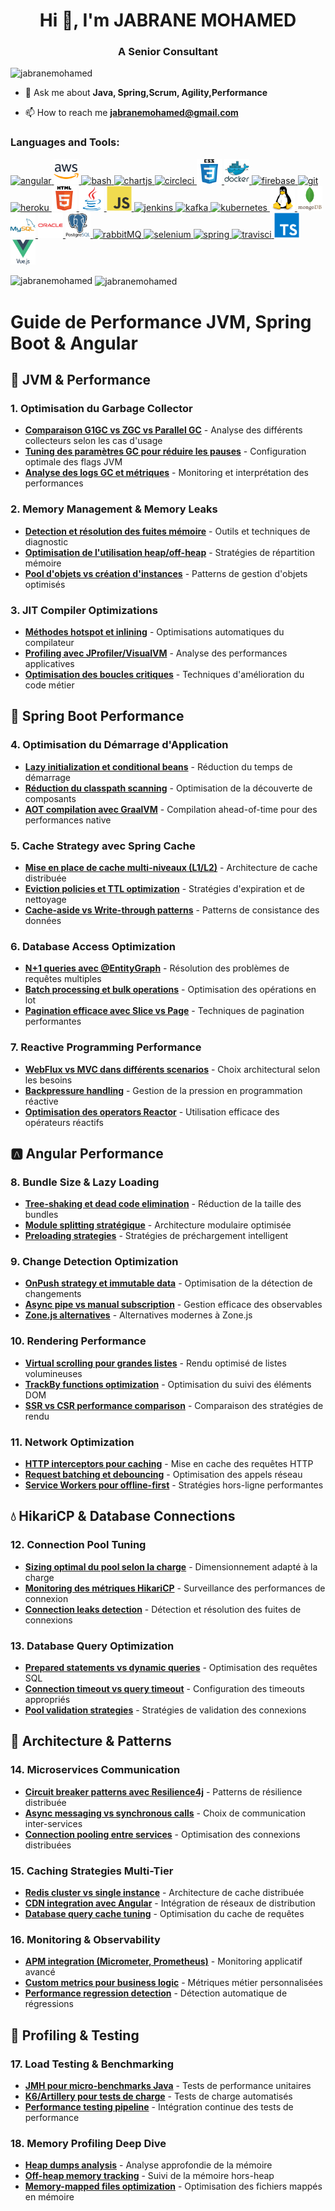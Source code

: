 <h1 align="center">Hi 👋, I'm JABRANE MOHAMED</h1>
<h3 align="center">A Senior Consultant</h3>

<p align="left"> <img src="https://komarev.com/ghpvc/?username=jabranemohamed&label=Profile%20views&color=0e75b6&style=flat" alt="jabranemohamed" /> </p>

- 💬 Ask me about **Java, Spring,Scrum, Agility,Performance**

- 📫 How to reach me **jabranemohamed@gmail.com**

<h3 align="left">Languages and Tools:</h3>
<p align="left"> <a href="https://angular.io" target="_blank" rel="noreferrer"> <img src="https://angular.io/assets/images/logos/angular/angular.svg" alt="angular" width="40" height="40"/> </a> <a href="https://aws.amazon.com" target="_blank" rel="noreferrer"> <img src="https://raw.githubusercontent.com/devicons/devicon/master/icons/amazonwebservices/amazonwebservices-original-wordmark.svg" alt="aws" width="40" height="40"/> </a> <a href="https://www.gnu.org/software/bash/" target="_blank" rel="noreferrer"> <img src="https://www.vectorlogo.zone/logos/gnu_bash/gnu_bash-icon.svg" alt="bash" width="40" height="40"/> </a> <a href="https://www.chartjs.org" target="_blank" rel="noreferrer"> <img src="https://www.chartjs.org/media/logo-title.svg" alt="chartjs" width="40" height="40"/> </a> <a href="https://circleci.com" target="_blank" rel="noreferrer"> <img src="https://www.vectorlogo.zone/logos/circleci/circleci-icon.svg" alt="circleci" width="40" height="40"/> </a> <a href="https://www.w3schools.com/css/" target="_blank" rel="noreferrer"> <img src="https://raw.githubusercontent.com/devicons/devicon/master/icons/css3/css3-original-wordmark.svg" alt="css3" width="40" height="40"/> </a> <a href="https://www.docker.com/" target="_blank" rel="noreferrer"> <img src="https://raw.githubusercontent.com/devicons/devicon/master/icons/docker/docker-original-wordmark.svg" alt="docker" width="40" height="40"/> </a> <a href="https://firebase.google.com/" target="_blank" rel="noreferrer"> <img src="https://www.vectorlogo.zone/logos/firebase/firebase-icon.svg" alt="firebase" width="40" height="40"/> </a> <a href="https://git-scm.com/" target="_blank" rel="noreferrer"> <img src="https://www.vectorlogo.zone/logos/git-scm/git-scm-icon.svg" alt="git" width="40" height="40"/> </a> <a href="https://heroku.com" target="_blank" rel="noreferrer"> <img src="https://www.vectorlogo.zone/logos/heroku/heroku-icon.svg" alt="heroku" width="40" height="40"/> </a> <a href="https://www.w3.org/html/" target="_blank" rel="noreferrer"> <img src="https://raw.githubusercontent.com/devicons/devicon/master/icons/html5/html5-original-wordmark.svg" alt="html5" width="40" height="40"/> </a> <a href="https://www.java.com" target="_blank" rel="noreferrer"> <img src="https://raw.githubusercontent.com/devicons/devicon/master/icons/java/java-original.svg" alt="java" width="40" height="40"/> </a> <a href="https://developer.mozilla.org/en-US/docs/Web/JavaScript" target="_blank" rel="noreferrer"> <img src="https://raw.githubusercontent.com/devicons/devicon/master/icons/javascript/javascript-original.svg" alt="javascript" width="40" height="40"/> </a> <a href="https://www.jenkins.io" target="_blank" rel="noreferrer"> <img src="https://www.vectorlogo.zone/logos/jenkins/jenkins-icon.svg" alt="jenkins" width="40" height="40"/> </a> <a href="https://kafka.apache.org/" target="_blank" rel="noreferrer"> <img src="https://www.vectorlogo.zone/logos/apache_kafka/apache_kafka-icon.svg" alt="kafka" width="40" height="40"/> </a> <a href="https://kubernetes.io" target="_blank" rel="noreferrer"> <img src="https://www.vectorlogo.zone/logos/kubernetes/kubernetes-icon.svg" alt="kubernetes" width="40" height="40"/> </a> <a href="https://www.linux.org/" target="_blank" rel="noreferrer"> <img src="https://raw.githubusercontent.com/devicons/devicon/master/icons/linux/linux-original.svg" alt="linux" width="40" height="40"/> </a> <a href="https://www.mongodb.com/" target="_blank" rel="noreferrer"> <img src="https://raw.githubusercontent.com/devicons/devicon/master/icons/mongodb/mongodb-original-wordmark.svg" alt="mongodb" width="40" height="40"/> </a> <a href="https://www.mysql.com/" target="_blank" rel="noreferrer"> <img src="https://raw.githubusercontent.com/devicons/devicon/master/icons/mysql/mysql-original-wordmark.svg" alt="mysql" width="40" height="40"/> </a> <a href="https://www.oracle.com/" target="_blank" rel="noreferrer"> <img src="https://raw.githubusercontent.com/devicons/devicon/master/icons/oracle/oracle-original.svg" alt="oracle" width="40" height="40"/> </a> <a href="https://www.postgresql.org" target="_blank" rel="noreferrer"> <img src="https://raw.githubusercontent.com/devicons/devicon/master/icons/postgresql/postgresql-original-wordmark.svg" alt="postgresql" width="40" height="40"/> </a> <a href="https://www.rabbitmq.com" target="_blank" rel="noreferrer"> <img src="https://www.vectorlogo.zone/logos/rabbitmq/rabbitmq-icon.svg" alt="rabbitMQ" width="40" height="40"/> </a> <a href="https://www.selenium.dev" target="_blank" rel="noreferrer"> <img src="https://raw.githubusercontent.com/detain/svg-logos/780f25886640cef088af994181646db2f6b1a3f8/svg/selenium-logo.svg" alt="selenium" width="40" height="40"/> </a> <a href="https://spring.io/" target="_blank" rel="noreferrer"> <img src="https://www.vectorlogo.zone/logos/springio/springio-icon.svg" alt="spring" width="40" height="40"/> </a> <a href="https://travis-ci.org" target="_blank" rel="noreferrer"> <img src="https://www.vectorlogo.zone/logos/travis-ci/travis-ci-icon.svg" alt="travisci" width="40" height="40"/> </a> <a href="https://www.typescriptlang.org/" target="_blank" rel="noreferrer"> <img src="https://raw.githubusercontent.com/devicons/devicon/master/icons/typescript/typescript-original.svg" alt="typescript" width="40" height="40"/> </a> <a href="https://vuejs.org/" target="_blank" rel="noreferrer"> <img src="https://raw.githubusercontent.com/devicons/devicon/master/icons/vuejs/vuejs-original-wordmark.svg" alt="vuejs" width="40" height="40"/> </a> </p>

<p><img align="left" src="https://github-readme-stats.vercel.app/api/top-langs?username=jabranemohamed&show_icons=true&locale=en&layout=compact" alt="jabranemohamed" /></p>

<p>&nbsp;<img align="center" src="https://github-readme-stats.vercel.app/api?username=jabranemohamed&show_icons=true&locale=en" alt="jabranemohamed" /></p>

# Guide de Performance JVM, Spring Boot & Angular

## 🚀 JVM & Performance

### 1. Optimisation du Garbage Collector
- **[Comparaison G1GC vs ZGC vs Parallel GC](./jvm/gc-comparison.md)** - Analyse des différents collecteurs selon les cas d'usage
- **[Tuning des paramètres GC pour réduire les pauses](./jvm/gc-tuning.md)** - Configuration optimale des flags JVM
- **[Analyse des logs GC et métriques](./jvm/gc-analysis.md)** - Monitoring et interprétation des performances

### 2. Memory Management & Memory Leaks
- **[Detection et résolution des fuites mémoire](./jvm/memory-leaks.md)** - Outils et techniques de diagnostic
- **[Optimisation de l'utilisation heap/off-heap](./jvm/heap-optimization.md)** - Stratégies de répartition mémoire
- **[Pool d'objets vs création d'instances](./jvm/object-pooling.md)** - Patterns de gestion d'objets optimisés

### 3. JIT Compiler Optimizations
- **[Méthodes hotspot et inlining](./jvm/jit-hotspot.md)** - Optimisations automatiques du compilateur
- **[Profiling avec JProfiler/VisualVM](./jvm/profiling-tools.md)** - Analyse des performances applicatives
- **[Optimisation des boucles critiques](./jvm/loop-optimization.md)** - Techniques d'amélioration du code métier

## 🍃 Spring Boot Performance

### 4. Optimisation du Démarrage d'Application
- **[Lazy initialization et conditional beans](./spring-boot/lazy-initialization.md)** - Réduction du temps de démarrage
- **[Réduction du classpath scanning](./spring-boot/classpath-optimization.md)** - Optimisation de la découverte de composants  
- **[AOT compilation avec GraalVM](./spring-boot/graalvm-aot.md)** - Compilation ahead-of-time pour des performances native

### 5. Cache Strategy avec Spring Cache
- **[Mise en place de cache multi-niveaux (L1/L2)](./spring-boot/cache-multi-tier.md)** - Architecture de cache distribuée
- **[Eviction policies et TTL optimization](./spring-boot/cache-eviction.md)** - Stratégies d'expiration et de nettoyage
- **[Cache-aside vs Write-through patterns](./spring-boot/cache-patterns.md)** - Patterns de consistance des données

### 6. Database Access Optimization
- **[N+1 queries avec @EntityGraph](./spring-boot/n-plus-one-queries.md)** - Résolution des problèmes de requêtes multiples
- **[Batch processing et bulk operations](./spring-boot/batch-operations.md)** - Optimisation des opérations en lot
- **[Pagination efficace avec Slice vs Page](./spring-boot/pagination-optimization.md)** - Techniques de pagination performantes

### 7. Reactive Programming Performance
- **[WebFlux vs MVC dans différents scenarios](./spring-boot/webflux-vs-mvc.md)** - Choix architectural selon les besoins
- **[Backpressure handling](./spring-boot/backpressure-handling.md)** - Gestion de la pression en programmation réactive
- **[Optimisation des operators Reactor](./spring-boot/reactor-optimization.md)** - Utilisation efficace des opérateurs réactifs

## 🅰️ Angular Performance

### 8. Bundle Size & Lazy Loading
- **[Tree-shaking et dead code elimination](./angular/tree-shaking.md)** - Réduction de la taille des bundles
- **[Module splitting stratégique](./angular/module-splitting.md)** - Architecture modulaire optimisée
- **[Preloading strategies](./angular/preloading-strategies.md)** - Stratégies de préchargement intelligent

### 9. Change Detection Optimization
- **[OnPush strategy et immutable data](./angular/onpush-strategy.md)** - Optimisation de la détection de changements
- **[Async pipe vs manual subscription](./angular/async-pipe-optimization.md)** - Gestion efficace des observables
- **[Zone.js alternatives](./angular/zonejs-alternatives.md)** - Alternatives modernes à Zone.js

### 10. Rendering Performance
- **[Virtual scrolling pour grandes listes](./angular/virtual-scrolling.md)** - Rendu optimisé de listes volumineuses
- **[TrackBy functions optimization](./angular/trackby-optimization.md)** - Optimisation du suivi des éléments DOM
- **[SSR vs CSR performance comparison](./angular/ssr-vs-csr.md)** - Comparaison des stratégies de rendu

### 11. Network Optimization
- **[HTTP interceptors pour caching](./angular/http-caching.md)** - Mise en cache des requêtes HTTP
- **[Request batching et debouncing](./angular/request-optimization.md)** - Optimisation des appels réseau
- **[Service Workers pour offline-first](./angular/service-workers.md)** - Stratégies hors-ligne performantes

## 💧 HikariCP & Database Connections

### 12. Connection Pool Tuning
- **[Sizing optimal du pool selon la charge](./hikaricp/pool-sizing.md)** - Dimensionnement adapté à la charge
- **[Monitoring des métriques HikariCP](./hikaricp/monitoring-metrics.md)** - Surveillance des performances de connexion
- **[Connection leaks detection](./hikaricp/leak-detection.md)** - Détection et résolution des fuites de connexions

### 13. Database Query Optimization
- **[Prepared statements vs dynamic queries](./hikaricp/prepared-statements.md)** - Optimisation des requêtes SQL
- **[Connection timeout vs query timeout](./hikaricp/timeout-configuration.md)** - Configuration des timeouts appropriés
- **[Pool validation strategies](./hikaricp/validation-strategies.md)** - Stratégies de validation des connexions

## 🔄 Architecture & Patterns

### 14. Microservices Communication
- **[Circuit breaker patterns avec Resilience4j](./architecture/circuit-breaker.md)** - Patterns de résilience distribuée
- **[Async messaging vs synchronous calls](./architecture/async-vs-sync.md)** - Choix de communication inter-services
- **[Connection pooling entre services](./architecture/inter-service-pooling.md)** - Optimisation des connexions distribuées

### 15. Caching Strategies Multi-Tier
- **[Redis cluster vs single instance](./architecture/redis-clustering.md)** - Architecture de cache distribuée
- **[CDN integration avec Angular](./architecture/cdn-integration.md)** - Intégration de réseaux de distribution
- **[Database query cache tuning](./architecture/db-query-cache.md)** - Optimisation du cache de requêtes

### 16. Monitoring & Observability
- **[APM integration (Micrometer, Prometheus)](./architecture/apm-integration.md)** - Monitoring applicatif avancé
- **[Custom metrics pour business logic](./architecture/custom-metrics.md)** - Métriques métier personnalisées
- **[Performance regression detection](./architecture/regression-detection.md)** - Détection automatique de régressions

## 🧪 Profiling & Testing

### 17. Load Testing & Benchmarking
- **[JMH pour micro-benchmarks Java](./testing/jmh-benchmarks.md)** - Tests de performance unitaires
- **[K6/Artillery pour tests de charge](./testing/load-testing.md)** - Tests de charge automatisés
- **[Performance testing pipeline](./testing/performance-pipeline.md)** - Intégration continue des tests de performance

### 18. Memory Profiling Deep Dive
- **[Heap dumps analysis](./testing/heap-dumps.md)** - Analyse approfondie de la mémoire
- **[Off-heap memory tracking](./testing/off-heap-tracking.md)** - Suivi de la mémoire hors-heap
- **[Memory-mapped files optimization](./testing/memory-mapped-files.md)** - Optimisation des fichiers mappés en mémoire


